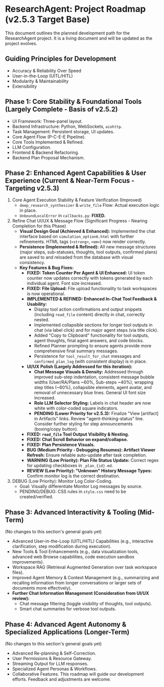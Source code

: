 # ResearchAgent: Project Roadmap (v2.5.3 Target Base)

This document outlines the planned development path for the ResearchAgent project. It is a living document and will be updated as the project evolves.

## Guiding Principles for Development

-   Accuracy & Reliability Over Speed
-   User-in-the-Loop (UITL/HITL)
-   Modularity & Maintainability
-   Extensibility

## Phase 1: Core Stability & Foundational Tools (Largely Complete - Basis of v2.5.2)

-   UI Framework: Three-panel layout.
-   Backend Infrastructure: Python, WebSockets, `aiohttp`.
-   Task Management: Persistent storage, UI updates.
-   Core Agent Flow (P-C-E-E Pipeline).
-   Core Tools Implemented & Refined.
-   LLM Configuration.
-   Frontend & Backend Refactoring.
-   Backend Plan Proposal Mechanism.

## Phase 2: Enhanced Agent Capabilities & User Experience (Current & Near-Term Focus - Targeting v2.5.3)

1.  Core Agent Execution Stability & Feature Verification (Improved)
    -   `deep_research_synthesizer` & `write_file` Flow: Actual execution logic in place.
    -   `UnboundLocalError` in `callbacks.py`: **FIXED.**
2.  Refine Chat UI/UX & Message Flow (Significant Progress - Nearing Completion for this Phase)
    -   **Visual Design Goal (Achieved & Enhanced):** Implemented the chat interface based on `simulation_option6.html` with further refinements. HTML tags (`<strong>`, `<em>`) now render correctly.
    -   **Persistence (Implemented & Refined):** All new message structures (major steps, sub-statuses, thoughts, tool outputs, confirmed plans) are saved to and reloaded from the database with visual consistency.
    -   **Key Features & Bug Fixes:**
        -   **FIXED: Token Counter Per Agent & UI Enhanced:** UI token counter now updates correctly with tokens generated by each individual agent. Font size increased.
        -   **FIXED: File Upload:** File upload functionality to task workspaces is now operational.
        -   **IMPLEMENTED & REFINED: Enhanced In-Chat Tool Feedback & Usability:**
            -   Display tool action confirmations and output snippets (including `read_file` content) directly in chat, correctly nested.
            -   Implemented collapsible sections for longer tool outputs in chat (via label click) and for major agent steps (via title click).
            -   Added "Copy to Clipboard" functionality for tool outputs, agent thoughts, final agent answers, and code blocks.
            -   Refined Planner prompting to ensure agents provide more comprehensive final summary messages.
            -   Persistence for `tool_result_for_chat` messages and `confirmed_plan_log` (with consistent display) is in place.
        -   **UI/UX Polish (Largely Addressed for this iteration):**
            -   **Chat Message Visuals & Density:** Addressed through improved sub-step indentation, consistent message bubble widths (User/RA/Plans ~60%, Sub-steps ~40%), wrapping step titles (~60%), collapsible elements, agent avatar, and removal of unnecessary blue lines. General UI font size increased.
            -   **Role LLM Selector Styling:** Labels in chat header are now white with color-coded square indicators.
            -   **PENDING (Lower Priority for v2.5.3):** Finalize "View \[artifact\] in Artifacts" links. Review "agent-thinking-status" line. Consider further styling for step announcements (boxing/copy button).
        -   **FIXED: `read_file` Tool Output Visibility & Nesting.**
        -   **FIXED: Chat Scroll Behavior on expand/collapse.**
        -   **FIXED: Plan Persistence Visuals.**
        -   **BUG (Medium Priority - Debugging Resumes): Artifact Viewer Refresh:** Ensure reliable auto-update after task completion.
        -   **WARNING (Low Priority): Plan File Status Update:** Correct regex for updating checkboxes in `_plan_{id}.md`.
        -   **REVIEW (Low Priority): "Unknown" History Message Types:** Confirm monitor log is the correct destination.
3.  DEBUG (Low Priority): Monitor Log Color-Coding.
    -   Goal: Visually differentiate Monitor Log messages by source.
    -   PENDING/DEBUG: CSS rules in `style.css` need to be created/verified.

## Phase 3: Advanced Interactivity & Tooling (Mid-Term)

(No changes to this section's general goals yet)

-   Advanced User-in-the-Loop (UITL/HITL) Capabilities (e.g., interactive clarification, step modification during execution).
-   New Tools & Tool Enhancements (e.g., data visualization tools, advanced web Browse capabilities, code execution sandbox improvements).
-   Workspace RAG (Retrieval Augmented Generation over task workspace files).
-   Improved Agent Memory & Context Management (e.g., summarizing and recalling information from longer conversations or larger sets of documents more effectively).
-   **Further Chat Information Management (Consideration from UI/UX review):**
    -   Chat message filtering (toggle visibility of thoughts, tool outputs).
    -   Smart chat summaries for verbose tool outputs.

## Phase 4: Advanced Agent Autonomy & Specialized Applications (Longer-Term)

(No changes to this section's general goals yet)

-   Advanced Re-planning & Self-Correction.
-   User Permissions & Resource Gateway.
-   Streaming Output for LLM responses.
-   Specialized Agent Personas & Workflows.
-   Collaborative Features.
This roadmap will guide our development efforts. Feedback and adjustments are welcome.